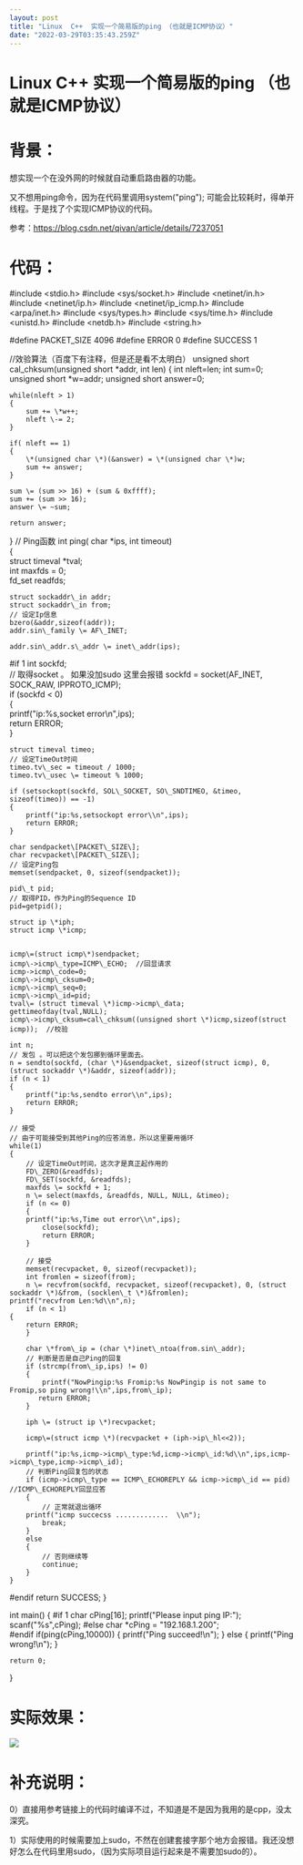 ```yaml
---
layout: post
title: "Linux  C++  实现一个简易版的ping （也就是ICMP协议）"
date: "2022-03-29T03:35:43.259Z"
---
```

Linux C++ 实现一个简易版的ping （也就是ICMP协议）
==================================

背景：
===

想实现一个在没外网的时候就自动重启路由器的功能。

又不想用ping命令，因为在代码里调用system("ping"); 可能会比较耗时，得单开线程。于是找了个实现ICMP协议的代码。

参考：https://blog.csdn.net/qivan/article/details/7237051

代码：
===

#include <stdio.h>
#include <sys/socket.h>
#include <netinet/in.h>
#include <netinet/ip.h>
#include <netinet/ip\_icmp.h>
#include <arpa/inet.h>
#include <sys/types.h>
#include <sys/time.h>
#include <unistd.h>
#include <netdb.h>
#include <string.h> 

#define PACKET\_SIZE     4096
#define ERROR           0
#define SUCCESS         1
 
//效验算法（百度下有注释，但是还是看不太明白）
unsigned short cal\_chksum(unsigned short \*addr, int len)
{
    int nleft=len;
    int sum=0;
    unsigned short \*w=addr;
    unsigned short answer=0;
    
    while(nleft > 1)
    {
        sum += \*w++;
        nleft \-= 2;
    }
    
    if( nleft == 1)
    {       
        \*(unsigned char \*)(&answer) = \*(unsigned char \*)w;
        sum += answer;
    }
    
    sum \= (sum >> 16) + (sum & 0xffff);
    sum += (sum >> 16);
    answer \= ~sum;
    
    return answer;
}
// Ping函数
int ping( char \*ips, int timeout)  
{  
    struct timeval \*tval;        
    int maxfds = 0;  
    fd\_set readfds;  
    
    struct sockaddr\_in addr;  
    struct sockaddr\_in from;  
    // 设定Ip信息  
    bzero(&addr,sizeof(addr));  
    addr.sin\_family \= AF\_INET;  

    addr.sin\_addr.s\_addr \= inet\_addr(ips);  

#if 1
    int sockfd;  
    // 取得socket  。  如果没加sudo 这里会报错
    sockfd = socket(AF\_INET, SOCK\_RAW, IPPROTO\_ICMP);  
    if (sockfd < 0)  
    {  
        printf("ip:%s,socket error\\n",ips);  
        return ERROR;  
    }  
    
    struct timeval timeo;  
    // 设定TimeOut时间  
    timeo.tv\_sec = timeout / 1000;  
    timeo.tv\_usec \= timeout % 1000;  
    
    if (setsockopt(sockfd, SOL\_SOCKET, SO\_SNDTIMEO, &timeo, sizeof(timeo)) == -1)  
    {  
        printf("ip:%s,setsockopt error\\n",ips);  
        return ERROR;  
    }  
 
    char sendpacket\[PACKET\_SIZE\];  
    char recvpacket\[PACKET\_SIZE\];  
    // 设定Ping包  
    memset(sendpacket, 0, sizeof(sendpacket));  
    
    pid\_t pid;  
    // 取得PID，作为Ping的Sequence ID  
    pid=getpid();  
    
    struct ip \*iph;  
    struct icmp \*icmp;  
    
  
    icmp\=(struct icmp\*)sendpacket;  
    icmp\->icmp\_type=ICMP\_ECHO;  //回显请求
    icmp->icmp\_code=0;  
    icmp\->icmp\_cksum=0;  
    icmp\->icmp\_seq=0;  
    icmp\->icmp\_id=pid; 
    tval\= (struct timeval \*)icmp->icmp\_data;  
    gettimeofday(tval,NULL);  
    icmp\->icmp\_cksum=cal\_chksum((unsigned short \*)icmp,sizeof(struct icmp));  //校验
    
    int n;  
    // 发包 。可以把这个发包挪到循环里面去。 
    n = sendto(sockfd, (char \*)&sendpacket, sizeof(struct icmp), 0, (struct sockaddr \*)&addr, sizeof(addr));  
    if (n < 1)  
    {  
        printf("ip:%s,sendto error\\n",ips);  
        return ERROR;  
    }  
    
    // 接受  
    // 由于可能接受到其他Ping的应答消息，所以这里要用循环  
    while(1)  
    {  
        // 设定TimeOut时间，这次才是真正起作用的  
        FD\_ZERO(&readfds);  
        FD\_SET(sockfd, &readfds);  
        maxfds \= sockfd + 1;  
        n \= select(maxfds, &readfds, NULL, NULL, &timeo);  
        if (n <= 0)  
        {              
        printf("ip:%s,Time out error\\n",ips);  
            close(sockfd);  
            return ERROR;  
        }  
        
        // 接受  
        memset(recvpacket, 0, sizeof(recvpacket));  
        int fromlen = sizeof(from);  
        n \= recvfrom(sockfd, recvpacket, sizeof(recvpacket), 0, (struct sockaddr \*)&from, (socklen\_t \*)&fromlen);  
    printf("recvfrom Len:%d\\n",n);
        if (n < 1) 
    {  
        return ERROR;  
        }          
     
        char \*from\_ip = (char \*)inet\_ntoa(from.sin\_addr);  
        // 判断是否是自己Ping的回复  
        if (strcmp(from\_ip,ips) != 0)  
        {  
            printf("NowPingip:%s Fromip:%s NowPingip is not same to Fromip,so ping wrong!\\n",ips,from\_ip);  
           return ERROR;
        }  
        
        iph \= (struct ip \*)recvpacket;  
        
        icmp\=(struct icmp \*)(recvpacket + (iph->ip\_hl<<2));  
        
        printf("ip:%s,icmp->icmp\_type:%d,icmp->icmp\_id:%d\\n",ips,icmp->icmp\_type,icmp->icmp\_id);  
        // 判断Ping回复包的状态  
        if (icmp->icmp\_type == ICMP\_ECHOREPLY && icmp->icmp\_id == pid)   //ICMP\_ECHOREPLY回显应答
        {  
            // 正常就退出循环 
        printf("icmp succecss .............  \\n");
            break;  
        }  
        else  
        {  
            // 否则继续等  
            continue;  
        }  
    } 
#endif
    return SUCCESS;
}
    
int main()
{
#if 1
    char cPing\[16\];
    printf("Please input ping IP:");
    scanf("%s",cPing);
#else
    char \*cPing = "192.168.1.200";    
#endif
    if(ping(cPing,10000))
    {
        printf("Ping succeed!\\n");
    }
    else
    {
        printf("Ping wrong!\\n");
    }

    return 0;    
}

实际效果：
=====

![](https://img2022.cnblogs.com/blog/822287/202203/822287-20220329111150768-643265618.jpg)

补充说明：
=====

0）直接用参考链接上的代码时编译不过，不知道是不是因为我用的是cpp，没太深究。

1）实际使用的时候需要加上sudo，不然在创建套接字那个地方会报错。我还没想好怎么在代码里用sudo，（因为实际项目运行起来是不需要加sudo的）。